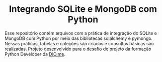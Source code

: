 <h1 align="center">Integrando SQLite e MongoDB com Python</h1>
<p>Esse repositório contém arquivos com a prática de integração do SQLite e MongoDB com Python por meio das bibliotecas sqlalchemy e pymongo. Nessas práticas, tabelas e coleções são criadas e consultas básicas são realizadas. Projeto desenvolvido para o desafio de projeto da formação Python Developer da <a href="http://dio.me">DIO.me</a>.</p>